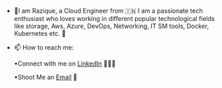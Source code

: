 - 👋I am Razique, a Cloud Engineer from 🇮🇳 I am a passionate tech enthusiast who loves working in different popular technological fields like storage, Aws, Azure, DevOps, Networking, IT SM tools, Docker, Kubernetes etc.  🎯
  
- 📫 How to reach me:
  
  ▪Connect with me on [LinkedIn](https://www.linkedin.com/in/muhammad-razique-487303155/) 👨🏻‍💻

  ▪Shoot Me an [Email](mailto:raziqueacet2009@gmail.com) 💌

  

<!---
amazingrazique2009/amazingrazique2009 is a ✨ special ✨ repository because its `README.md` (this file) appears on your GitHub profile.
You can click the Preview link to take a look at your changes.
--->
